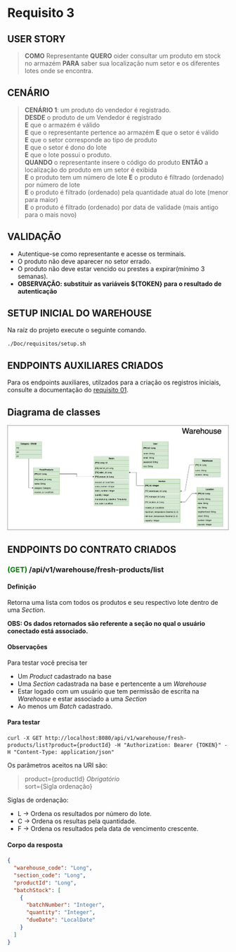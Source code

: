# Requisito 3

## USER STORY

> **COMO** Representante **QUERO** oider consultar um produto em stock no armazém **PARA** saber sua localização num setor e os diferentes lotes onde se encontra.

## CENÁRIO
> **CENÁRIO 1**: um produto do vendedor é registrado.   
> **DESDE** o produto de um Vendedor é registrado   
> **E** que o armazém é válido  
> **E** que o representante pertence ao armazém 
> **E** que o setor é válido    
> **E** que o setor corresponde ao tipo de produto  
> **E** que o setor é dono do lote  
> **E** que o lote possui o produto.    
> **QUANDO** o representante insere o código do produto 
> **ENTÃO** a localização do produto em um setor é exibida  
> **E** o produto tem um número de lote 
> **E** o produto é filtrado (ordenado) por número de lote  
> **E** o produto é filtrado (ordenado) pela quantidade atual do lote (menor para maior)    
> **E** o produto é filtrado (ordenado) por data de validade (mais antigo para o mais novo)

## VALIDAÇÃO

- Autentique-se como representante e acesse os terminais.
- O produto não deve aparecer no setor errado.
- O produto não deve estar vencido ou prestes a expirar(mínimo 3 semanas).
- **OBSERVAÇÃO: substituir as variáveis ${TOKEN} para o resultado de autenticação**


## SETUP INICIAL DO WAREHOUSE
Na raíz do projeto execute o seguinte comando.
```shell
./Doc/requisitos/setup.sh
```


## ENDPOINTS AUXILIARES CRIADOS

Para os endpoints auxiliares, utilzados para a criação os registros iniciais, consulte a documentação do [requisito 01](Requisito%2001.md).

## Diagrama de classes
![image](./Diagrams/Diagramas-Requisito%203.png)


## ENDPOINTS DO CONTRATO CRIADOS

### <span style="color:green">(GET)</span> /api/v1/warehouse/fresh-products/list

#### Definição

Retorna uma lista com todos os produtos e seu respectivo lote dentro de uma _Section_.  

**OBS: Os dados retornados são referente a seção no qual o usuário conectado está associado.**


#### Observações

Para testar você precisa ter

- Um _Product_ cadastrado na base
- Uma _Section_ cadastrada na base e pertencente a um _Warehouse_
- Estar logado com um usuário que tem permissão de escrita na _Warehouse_ e estar associado a uma _Section_
- Ao menos um _Batch_ cadastrado.

#### Para testar

```shell
curl -X GET http://localhost:8080/api/v1/warehouse/fresh-products/list?product={productId} -H "Authorization: Bearer {TOKEN}" -H "Content-Type: application/json" 
```

Os parâmetros aceitos na URI são:

> product={productId} _Obrigatório_     
> sort={Sigla ordenação}

Siglas de ordenação:
- L -> Ordena os resultados por número do lote.
- C -> Ordena os resultas pela quantidade.
- F -> Ordena os resultados pela data de vencimento crescente.


#### Corpo da resposta

```JSON
{
  "warehouse_code": "Long",
  "section_code": "Long",
  "productId": "Long",
  "batchStock": [
    {
      "batchNumber": "Integer",
      "quantity": "Integer",
      "dueDate": "LocalDate"
    }
  ]
}
```


